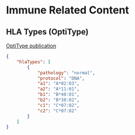 # Immune Related Content

## HLA Types (OptiType)

[OptiType publication](https://pubmed.ncbi.nlm.nih.gov/25143287/)

```json
{
    "hlaTypes": [
        {
            "pathology": "normal",
            "protocol": "DNA",
            "a1": "A*02:03",
            "a2": "A*11:01",
            "b1": "B*40:01",
            "b2": "B*38:02",
            "c1": "C*07:02",
            "c2": "C*07:02"
        }
    ]
}
```
